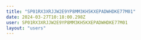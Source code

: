 ```yaml
---
title: "SP01RX3XRJJW2E9YP8MM3KH5KXEPADWHDKE77M01"
date: 2024-03-27T10:18:00.298Z
user: SP01RX3XRJJW2E9YP8MM3KH5KXEPADWHDKE77M01
layout: "users"
---
```

    